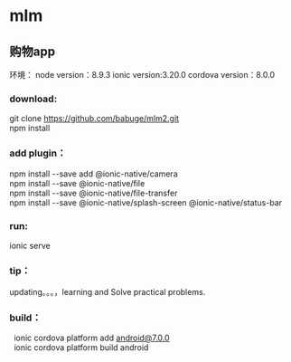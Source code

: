  mlm
======
购物app
------
环境： node version：8.9.3 ionic version:3.20.0 cordova version：8.0.0
### download:

  git clone https://github.com/babuge/mlm2.git <br>
  npm install
### add plugin：
  npm install --save add @ionic-native/camera <br>
  npm install --save @ionic-native/file  <br>
  npm install --save @ionic-native/file-transfer  <br>
  npm install --save @ionic-native/splash-screen  @ionic-native/status-bar  <br>

### run:
  ionic serve  <br>

### tip：
  updating。。。，learning and Solve practical problems.  <br>
### build：
   ionic cordova platform add android@7.0.0  <br>
   ionic cordova platform build android



